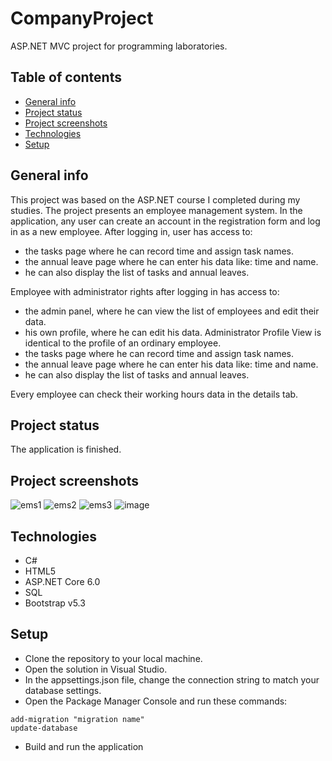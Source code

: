 # CompanyProject
ASP.NET MVC project for programming laboratories.
## Table of contents
* [General info](#general-info)
* [Project status](#project-status)
* [Project screenshots](#project-screenshots)
* [Technologies](#technologies)
* [Setup](#setup)

## General info
This project was based on the ASP.NET course I completed during my studies. The project presents an employee management system. In the application, any user can create an account in the registration form and log in as a new employee. After logging in, user has access to: 
- the tasks page where he can record time and assign task names. 
- the annual leave page where he can enter his data like: time and name.
- he can also display the list of tasks and annual leaves.

Employee with administrator rights  after logging  in  has  access  to:
-  the  admin  panel, where  he can  view  the  list  of  employees  and  edit  their  data.  
- his own  profile, where  he can  edit  his data. Administrator  Profile  View  is  identical  to  the  profile  of  an  ordinary  employee.
- the tasks page where he can record time and assign task names. 
- the annual leave page where he can enter his data like: time and name.
- he can also display the list of tasks and annual leaves.

Every  employee  can  check  their  working  hours  data  in  the  details  tab.

## Project status
The application is finished.


## Project screenshots
![ems1](https://user-images.githubusercontent.com/89485950/215151776-383c1b10-6658-4435-acbd-7ca4320e72f3.png)
![ems2](https://user-images.githubusercontent.com/89485950/215151892-406c504d-c4c3-4fbf-8b18-64cb438caf7b.png)
![ems3](https://user-images.githubusercontent.com/89485950/215152437-cbeb7be0-5e02-4f1f-be88-506512453b3a.png)
![image](https://user-images.githubusercontent.com/89485950/215153275-a4e8fa61-4481-489a-98af-d7fab070a2d6.png)
## Technologies
- C# 
- HTML5
- ASP.NET Core 6.0
- SQL
- Bootstrap v5.3

## Setup
- Clone the repository to your local machine.
- Open the solution in Visual Studio.
- In the appsettings.json file, change the connection string to match your database settings.
- Open the Package Manager Console and   run these commands:
```
add-migration "migration name"
update-database
```
- Build and run the application
